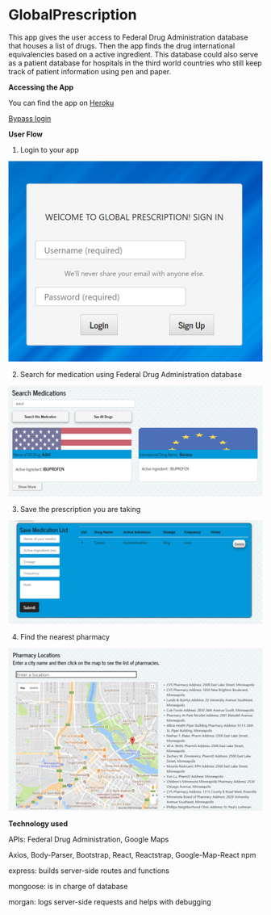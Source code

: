 # GlobalPrescription


This app gives the user access to Federal Drug Administration database that houses a list of drugs. Then the app finds the drug international equivalencies based on a active ingredient. This database could also serve as a patient database for hospitals in the third world countries who still keep track of patient information using pen and paper.


**Accessing the App**


You can find the app on
[Heroku](https://evening-sea-66958.herokuapp.com/)

[Bypass login](https://evening-sea-66958.herokuapp.com/drugs)


**User Flow**

1. Login to your app

![Login](Login.png)

2. Search for medication using Federal Drug Administration database

![Serch Medications here](Picture1.png)

3. Save the prescription you are taking

![Save your medications in this table](Picture2.png)

4. Find the nearest pharmacy 

![Find the pharmacy on the map.](Picture3.png)




**Technology used**

APIs: Federal Drug Administration, Google Maps

Axios, Body-Parser, Bootstrap, React, Reactstrap, Google-Map-React npm

express: builds server-side routes and functions

mongoose: is in charge of database

morgan: logs server-side requests and helps with debugging
